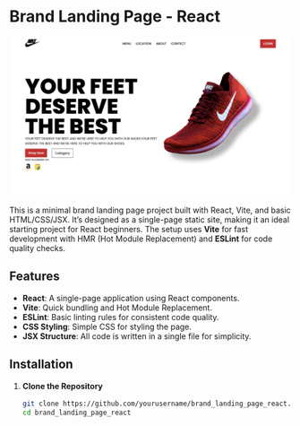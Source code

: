 # Brand Landing Page - React

![Brand Landing Page](image.png)

This is a minimal brand landing page project built with React, Vite, and basic HTML/CSS/JSX. It’s designed as a single-page static site, making it an ideal starting project for React beginners. The setup uses **Vite** for fast development with HMR (Hot Module Replacement) and **ESLint** for code quality checks.

## Features

- **React**: A single-page application using React components.
- **Vite**: Quick bundling and Hot Module Replacement.
- **ESLint**: Basic linting rules for consistent code quality.
- **CSS Styling**: Simple CSS for styling the page.
- **JSX Structure**: All code is written in a single file for simplicity.

## Installation

1. **Clone the Repository**
   ```bash
   git clone https://github.com/yourusername/brand_landing_page_react.git
   cd brand_landing_page_react
